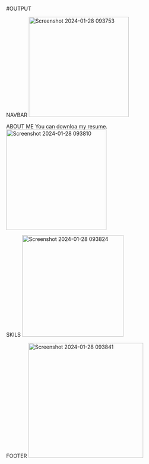 #OUTPUT

NAVBAR
<img width="269" alt="Screenshot 2024-01-28 093753" src="https://github.com/PranaliRK/PranaliPortfolio/assets/93364124/80848855-53c8-47de-aa62-40ea26ded160">


ABOUT ME
You can downloa my resume.
<img width="270" alt="Screenshot 2024-01-28 093810" src="https://github.com/PranaliRK/PranaliPortfolio/assets/93364124/e490781b-a3da-402c-8395-fb9f3d196f77">

SKILS
<img width="273" alt="Screenshot 2024-01-28 093824" src="https://github.com/PranaliRK/PranaliPortfolio/assets/93364124/411d2609-e7ee-4d69-813d-84da58285dfb">

FOOTER
<img width="309" alt="Screenshot 2024-01-28 093841" src="https://github.com/PranaliRK/PranaliPortfolio/assets/93364124/36d18278-82db-466f-a00e-f4ccdbfb8fb3">

